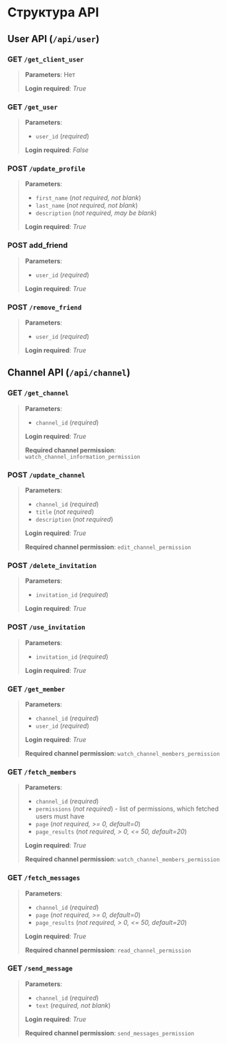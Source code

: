 # Структура API 

## User API (`/api/user`)

### **GET** `/get_client_user`

> **Parameters**: Нет
> 
> **Login required**: _True_

### **GET** `/get_user`

> **Parameters**:
> * `user_id` (_required_)
> 
> **Login required**: _False_

### **POST** `/update_profile`

> **Parameters**:
> * `first_name` (_not required, not blank_)
> * `last_name` (_not required, not blank_)
> * `description` (_not required, may be blank_)
> 
> **Login required**: _True_

### **POST** add_friend

> **Parameters**:
> * `user_id` (_required_)
> 
> **Login required**: _True_

### **POST** `/remove_friend`

> **Parameters**:
> * `user_id` (_required_)
> 
> **Login required**: _True_

## Channel API (`/api/channel`)

### **GET** `/get_channel`

> **Parameters**:
> * `channel_id` (_required_)
> 
> **Login required**: _True_
> 
> **Required channel permission**: `watch_channel_information_permission`

### **POST** `/update_channel`

> **Parameters**:
> * `channel_id` (_required_)
> * `title` (_not required_)
> * `description` (_not required_)
> 
> **Login required**: _True_
> 
> **Required channel permission**: `edit_channel_permission`

### **POST** `/delete_invitation`

> **Parameters**:
> * `invitation_id` (_required_)
> 
> **Login required**: _True_

### **POST** `/use_invitation`

> **Parameters**:
> * `invitation_id` (_required_)
> 
> **Login required**: _True_



### **GET** `/get_member`

> **Parameters**:
> * `channel_id` (_required_)
> * `user_id` (_required_)
> 
> **Login required**: _True_
> 
> **Required channel permission**: `watch_channel_members_permission`

### **GET** `/fetch_members`

> **Parameters**:
> * `channel_id` (_required_)
> * `permissions` (_not required_) - list of permissions, which fetched users must have
> * `page` (_not required, >= 0, default=0_)
> * `page_results` (_not required, > 0, <= 50, default=20_)
> 
> **Login required**: _True_
> 
> **Required channel permission**: `watch_channel_members_permission`

### **GET** `/fetch_messages`

> **Parameters**:
> * `channel_id` (_required_)
> * `page` (_not required, >= 0, default=0_)
> * `page_results` (_not required, > 0, <= 50, default=20_)
> 
> **Login required**: _True_
> 
> **Required channel permission**: `read_channel_permission`

### **GET** `/send_message`

> **Parameters**:
> * `channel_id` (_required_)
> * `text` (_required, not blank_)
> 
> **Login required**: _True_
> 
> **Required channel permission**: `send_messages_permission`